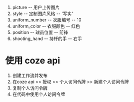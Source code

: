 1. picture -- 用户上传图片
2. style -- 定制图片风格 -- '写实'
3. uniform_number -- 衣服编号 -- 10
4. uniform_color -- 衣服颜色 -- 红色
5. position -- 球员位置 -- 前锋
6. shooting_hand -- 持杆的手 -- 右手


# 使用 coze api
1. 创建工作流并发布
2. 在coze api >> 授权 >> 个人访问令牌 >> 新建个人访问令牌
3. 复制个人访问令牌
4. 在代码中使用个人访问令牌

